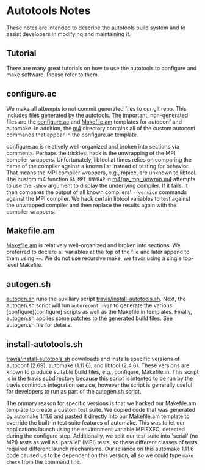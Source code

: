 # Autotools Notes

These notes are intended to describe the autotools build system and to assist developers in modifying and maintaining it.

## Tutorial

There are many great tutorials on how to use the autotools to configure and make software.  Please refer to them.

## configure.ac

We make all attempts to not commit generated files to our git repo.  This includes files generated by the autotools.  The important, non-generated files are the [configure.ac](configure.ac) and [Makefile.am](Makefile.am) templates for autoconf and automake.  In addition, the [m4](m4) directory contains all of the custom autoconf commands that appear in the configure.ac template.

configure.ac is relatively well-organized and broken into sections via comments.  Perhaps the trickiest hack is the unwrapping of the MPI compiler wrappers.  Unfortunately, libtool at times relies on comparing the name of the compiler against a known list instead of testing for behavior.  That means the MPI compiler wrappers, e.g., mpicc, are unknown to libtool.  The custom m4 function `GA_MPI_UNWRAP` in [m4/ga_mpi_unwrap.m4](m4/ga_mpi_unwrap.m4) attempts to use the `-show` argument to display the underlying compiler.  If it fails, it then compares the output of all known compilers' `--version` commands against the MPI compiler.  We hack certain libtool variables to test against the unwrapped compiler and then replace the results again with the compiler wrappers.

## Makefile.am

[Makefile.am](Makefile.am) is relatively well-organized and broken into sections.  We preferred to declare all variables at the top of the file and later append to them using `+=`.   We do not use recursive make; we favor using a single top-level Makefile.

## autogen.sh

[autogen.sh](autogen.sh) runs the auxiliary script [travis/install-autotools.sh](travis/install-autotools.sh).  Next, the autogen.sh script will run `autoreconf -vif` to generate the various [configure](configure] scripts as well as the Makefile.in templates.  Finally, autogen.sh applies some patches to the generated build files.  See autogen.sh file for details.

## install-autotools.sh

[travis/install-autotools.sh](travis/install-autotools.sh) downloads and installs specific versions of autoconf (2.69), automake (1.11.6), and libtool (2.4.6).  These versions are known to produce suitable build files, e.g., configure, Makefile.in.  This script is in the [travis](travis) subdirectory because this script is intented to be run by the travis continous integration service, however the script is generally useful for developers to run as part of the autogen.sh script.

The primary reason for specific versions is that we hacked our Makefile.am template to create a custom test suite.  We copied code that was generated by automake 1.11.6 and pasted it directly into our Makefile.am template to override the built-in test suite features of automake.  This was to let our applications launch using the environment variable MPIEXEC, detected during the configure step.  Additionally, we split our test suite into 'serial' (no MPI) tests as well as 'parallel' (MPI) tests, so these different classes of tests required different launch mechanisms.  Our reliance on this automake 1.11.6 code caused us to be dependent on this version, all so we could type `make check` from the command line.